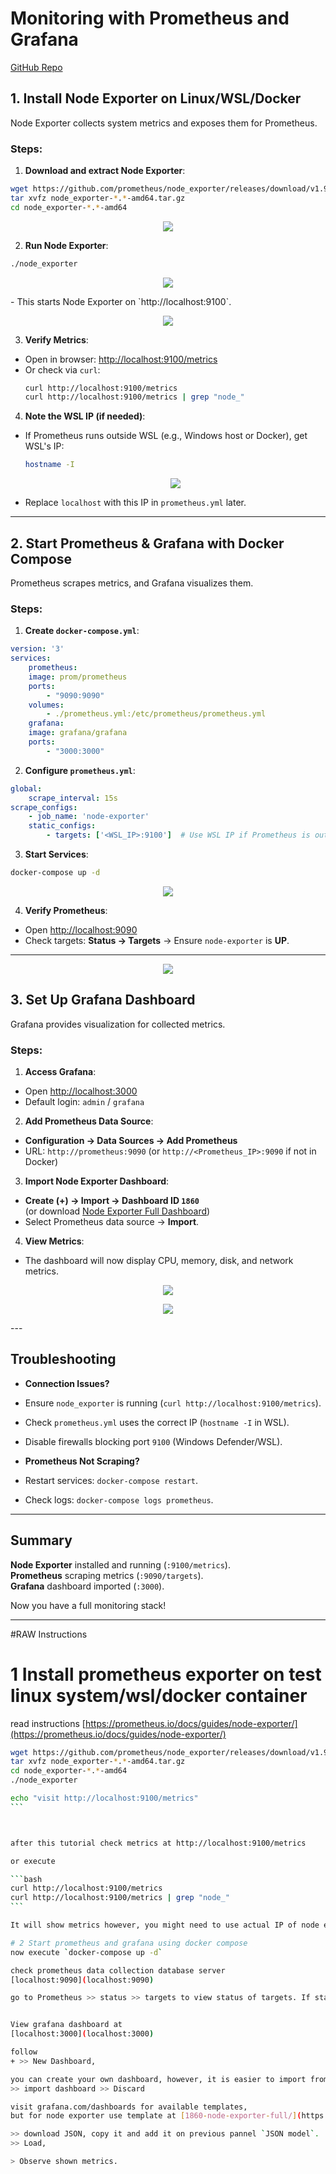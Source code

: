 
# **Monitoring with Prometheus and Grafana**

[GitHub Repo](https://github.com/upessocs/MonitoringWithPrometheusAndGrafana)


## **1. Install Node Exporter on Linux/WSL/Docker**
Node Exporter collects system metrics and exposes them for Prometheus.

### **Steps:**
1. **Download and extract Node Exporter**:
```bash
wget https://github.com/prometheus/node_exporter/releases/download/v1.9.1/node_exporter-1.9.1.linux-amd64.tar.gz
tar xvfz node_exporter-*.*-amd64.tar.gz
cd node_exporter-*.*-amd64
```
<p align="center">
  <img src="https://github.com/sejalkamboj/grafana_and_prometheus/blob/main/images/Screenshot%20(764).png">
</p>

2. **Run Node Exporter**:
```bash
./node_exporter
```
<p align="center">
  <img src="https://github.com/sejalkamboj/grafana_and_prometheus/blob/main/images/Screenshot%20(765).png">
</p>
- This starts Node Exporter on `http://localhost:9100`.
<p align="center">
  <img src="https://github.com/sejalkamboj/grafana_and_prometheus/blob/main/images/Screenshot%20(769).png">
</p>

3. **Verify Metrics**:
- Open in browser: [http://localhost:9100/metrics](http://localhost:9100/metrics)
- Or check via `curl`:
    ```bash
    curl http://localhost:9100/metrics
    curl http://localhost:9100/metrics | grep "node_"
    ```

4. **Note the WSL IP (if needed)**:
- If Prometheus runs outside WSL (e.g., Windows host or Docker), get WSL's IP:
    ```bash
    hostname -I
    ```
    <p align="center">
  <img src="https://github.com/sejalkamboj/grafana_and_prometheus/blob/main/images/Screenshot%20(773).png">
</p>
   
- Replace `localhost` with this IP in `prometheus.yml` later.

---

## **2. Start Prometheus & Grafana with Docker Compose**
Prometheus scrapes metrics, and Grafana visualizes them.

### **Steps:**
1. **Create `docker-compose.yml`**:
```yaml
version: '3'
services:
    prometheus:
    image: prom/prometheus
    ports:
        - "9090:9090"
    volumes:
        - ./prometheus.yml:/etc/prometheus/prometheus.yml
    grafana:
    image: grafana/grafana
    ports:
        - "3000:3000"
```

2. **Configure `prometheus.yml`**:
```yaml
global:
    scrape_interval: 15s
scrape_configs:
    - job_name: 'node-exporter'
    static_configs:
        - targets: ['<WSL_IP>:9100']  # Use WSL IP if Prometheus is outside WSL
```

3. **Start Services**:
```bash
docker-compose up -d
```
<p align="center">
  <img src="https://github.com/sejalkamboj/grafana_and_prometheus/blob/main/images/Screenshot%20(767).png">
</p>

4. **Verify Prometheus**:
- Open [http://localhost:9090](http://localhost:9090)
- Check targets: **Status → Targets** → Ensure `node-exporter` is **UP**.

---
<p align="center">
  <img src="https://github.com/sejalkamboj/grafana_and_prometheus/blob/main/images/Screenshot%20(770).png">
</p>

## **3. Set Up Grafana Dashboard**
Grafana provides visualization for collected metrics.

### **Steps:**
1. **Access Grafana**:
- Open [http://localhost:3000](http://localhost:3000)
- Default login: `admin` / `grafana`

2. **Add Prometheus Data Source**:
- **Configuration → Data Sources → Add Prometheus**
- URL: `http://prometheus:9090` (or `http://<Prometheus_IP>:9090` if not in Docker)

3. **Import Node Exporter Dashboard**:
- **Create (+) → Import → Dashboard ID `1860`**  
    (or download [Node Exporter Full Dashboard](https://grafana.com/grafana/dashboards/1860))
- Select Prometheus data source → **Import**.

4. **View Metrics**:
- The dashboard will now display CPU, memory, disk, and network metrics.
<p align="center">
  <img src="https://github.com/sejalkamboj/grafana_and_prometheus/blob/main/images/Screenshot%20(771).png">
</p>
<p align="center">
  <img src="https://github.com/sejalkamboj/grafana_and_prometheus/blob/main/images/Screenshot%20(772).png">
</p>
---


## **Troubleshooting**
- **Connection Issues?**
- Ensure `node_exporter` is running (`curl http://localhost:9100/metrics`).
- Check `prometheus.yml` uses the correct IP (`hostname -I` in WSL).
- Disable firewalls blocking port `9100` (Windows Defender/WSL).

- **Prometheus Not Scraping?**
- Restart services: `docker-compose restart`.
- Check logs: `docker-compose logs prometheus`.

---

## **Summary**
**Node Exporter** installed and running (`:9100/metrics`).  
**Prometheus** scraping metrics (`:9090/targets`).  
**Grafana** dashboard imported (`:3000`).  

Now you have a full monitoring stack! 



---

#RAW Instructions

# 1 Install prometheus exporter on test linux system/wsl/docker container

read instructions [https://prometheus.io/docs/guides/node-exporter/](https://prometheus.io/docs/guides/node-exporter/)

````bash
wget https://github.com/prometheus/node_exporter/releases/download/v1.9.1/node_exporter-1.9.1.linux-amd64.tar.gz
tar xvfz node_exporter-*.*-amd64.tar.gz
cd node_exporter-*.*-amd64
./node_exporter

echo "visit http://localhost:9100/metrics"
```



after this tutorial check metrics at http://localhost:9100/metrics

or execute

```bash
curl http://localhost:9100/metrics
curl http://localhost:9100/metrics | grep "node_"
```

It will show metrics however, you might need to use actual IP of node exporter, use `hostname -I` to get IP of WSL, and replace `- targets: <actual ip of WSL/node_exporter>` in prometheus.yml

# 2 Start prometheus and grafana using docker compose
now execute `docker-compose up -d`

check prometheus data collection database server
[localhost:9090](localhost:9090)

go to Prometheus >> status >> targets to view status of targets. If status is UP, you can continue with grafana.


View grafana dashboard at 
[localhost:3000](localhost:3000)

follow 
+ >> New Dashboard,

you can create your own dashboard, however, it is easier to import from existing templates,
>> import dashboard >> Discard

visit grafana.com/dashboards for available templates,
but for node exporter use template at [1860-node-exporter-full/](https://grafana.com/grafana/dashboards/1860-node-exporter-full/)

>> download JSON, copy it and add it on previous pannel `JSON model`.
>> Load,

> Observe shown metrics.





